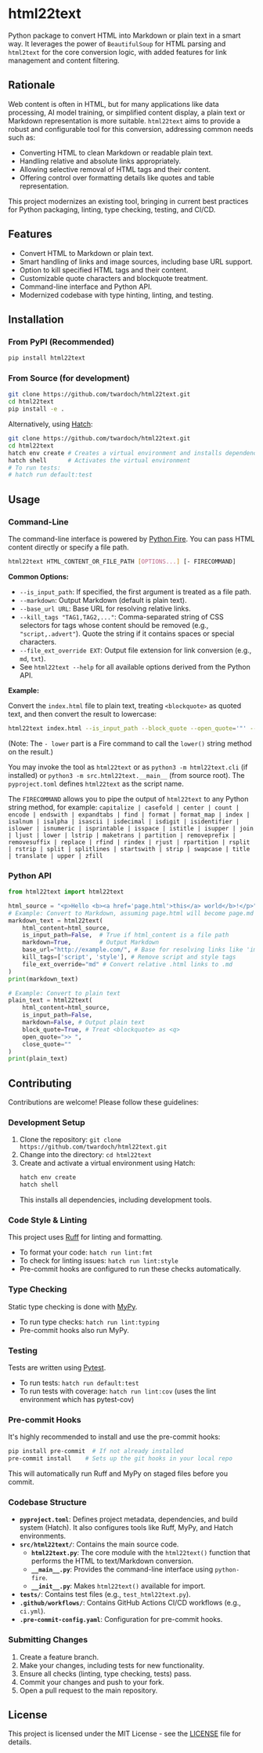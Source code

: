 # html22text

Python package to convert HTML into Markdown or plain text in a smart way. It leverages the power of `BeautifulSoup` for HTML parsing and `html2text` for the core conversion logic, with added features for link management and content filtering.

## Rationale

Web content is often in HTML, but for many applications like data processing, AI model training, or simplified content display, a plain text or Markdown representation is more suitable. `html22text` aims to provide a robust and configurable tool for this conversion, addressing common needs such as:

*   Converting HTML to clean Markdown or readable plain text.
*   Handling relative and absolute links appropriately.
*   Allowing selective removal of HTML tags and their content.
*   Offering control over formatting details like quotes and table representation.

This project modernizes an existing tool, bringing in current best practices for Python packaging, linting, type checking, testing, and CI/CD.

## Features

*   Convert HTML to Markdown or plain text.
*   Smart handling of links and image sources, including base URL support.
*   Option to kill specified HTML tags and their content.
*   Customizable quote characters and blockquote treatment.
*   Command-line interface and Python API.
*   Modernized codebase with type hinting, linting, and testing.

## Installation

### From PyPI (Recommended)

```bash
pip install html22text
```

### From Source (for development)

```bash
git clone https://github.com/twardoch/html22text.git
cd html22text
pip install -e .
```
Alternatively, using [Hatch](https://hatch.pypa.io/latest/):
```bash
git clone https://github.com/twardoch/html22text.git
cd html22text
hatch env create # Creates a virtual environment and installs dependencies
hatch shell      # Activates the virtual environment
# To run tests:
# hatch run default:test
```

## Usage

### Command-Line

The command-line interface is powered by [Python Fire](https://google.github.io/python-fire/).
You can pass HTML content directly or specify a file path.

```bash
html22text HTML_CONTENT_OR_FILE_PATH [OPTIONS...] [- FIRECOMMAND]
```

**Common Options:**

*   `--is_input_path`: If specified, the first argument is treated as a file path.
*   `--markdown`: Output Markdown (default is plain text).
*   `--base_url URL`: Base URL for resolving relative links.
*   `--kill_tags "TAG1,TAG2,..."`: Comma-separated string of CSS selectors for tags whose content should be removed (e.g., `"script,.advert"`). Quote the string if it contains spaces or special characters.
*   `--file_ext_override EXT`: Output file extension for link conversion (e.g., `md`, `txt`).
*   See `html22text --help` for all available options derived from the Python API.

**Example:**

Convert the `index.html` file to plain text, treating `<blockquote>` as quoted text, and then convert the result to lowercase:

```bash
html22text index.html --is_input_path --block_quote --open_quote='"' --close_quote='"' - lower
```
(Note: The `- lower` part is a Fire command to call the `lower()` string method on the result.)

You may invoke the tool as `html22text` or as `python3 -m html22text.cli` (if installed) or `python3 -m src.html22text.__main__` (from source root). The `pyproject.toml` defines `html22text` as the script name.

The `FIRECOMMAND` allows you to pipe the output of `html22text` to any Python string method, for example:
`capitalize | casefold | center | count | encode | endswith | expandtabs | find | format | format_map | index | isalnum | isalpha | isascii | isdecimal | isdigit | isidentifier | islower | isnumeric | isprintable | isspace | istitle | isupper | join | ljust | lower | lstrip | maketrans | partition | removeprefix | removesuffix | replace | rfind | rindex | rjust | rpartition | rsplit | rstrip | split | splitlines | startswith | strip | swapcase | title | translate | upper | zfill`

### Python API

```python
from html22text import html22text

html_source = "<p>Hello <b><a href='page.html'>this</a> world</b>!</p>"
# Example: Convert to Markdown, assuming page.html will become page.md
markdown_text = html22text(
    html_content=html_source,
    is_input_path=False,  # True if html_content is a file path
    markdown=True,        # Output Markdown
    base_url="http://example.com/", # Base for resolving links like 'image.png'
    kill_tags=['script', 'style'], # Remove script and style tags
    file_ext_override="md" # Convert relative .html links to .md
)
print(markdown_text)

# Example: Convert to plain text
plain_text = html22text(
    html_content=html_source,
    is_input_path=False,
    markdown=False, # Output plain text
    block_quote=True, # Treat <blockquote> as <q>
    open_quote=">> ",
    close_quote=""
)
print(plain_text)
```

## Contributing

Contributions are welcome! Please follow these guidelines:

### Development Setup
1.  Clone the repository: `git clone https://github.com/twardoch/html22text.git`
2.  Change into the directory: `cd html22text`
3.  Create and activate a virtual environment using Hatch:
    ```bash
    hatch env create
    hatch shell
    ```
    This installs all dependencies, including development tools.

### Code Style & Linting
This project uses [Ruff](https://beta.ruff.rs/docs/) for linting and formatting.
*   To format your code: `hatch run lint:fmt`
*   To check for linting issues: `hatch run lint:style`
*   Pre-commit hooks are configured to run these checks automatically.

### Type Checking
Static type checking is done with [MyPy](http://mypy-lang.org/).
*   To run type checks: `hatch run lint:typing`
*   Pre-commit hooks also run MyPy.

### Testing
Tests are written using [Pytest](https://docs.pytest.org/).
*   To run tests: `hatch run default:test`
*   To run tests with coverage: `hatch run lint:cov` (uses the lint environment which has pytest-cov)

### Pre-commit Hooks
It's highly recommended to install and use the pre-commit hooks:
```bash
pip install pre-commit  # If not already installed
pre-commit install    # Sets up the git hooks in your local repo
```
This will automatically run Ruff and MyPy on staged files before you commit.

### Codebase Structure
*   **`pyproject.toml`**: Defines project metadata, dependencies, and build system (Hatch). It also configures tools like Ruff, MyPy, and Hatch environments.
*   **`src/html22text/`**: Contains the main source code.
    *   **`html22text.py`**: The core module with the `html22text()` function that performs the HTML to text/Markdown conversion.
    *   **`__main__.py`**: Provides the command-line interface using `python-fire`.
    *   **`__init__.py`**: Makes `html22text()` available for import.
*   **`tests/`**: Contains test files (e.g., `test_html22text.py`).
*   **`.github/workflows/`**: Contains GitHub Actions CI/CD workflows (e.g., `ci.yml`).
*   **`.pre-commit-config.yaml`**: Configuration for pre-commit hooks.

### Submitting Changes
1.  Create a feature branch.
2.  Make your changes, including tests for new functionality.
3.  Ensure all checks (linting, type checking, tests) pass.
4.  Commit your changes and push to your fork.
5.  Open a pull request to the main repository.

## License
This project is licensed under the MIT License - see the [LICENSE](LICENSE) file for details.
